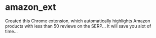 # amazon_ext
Created this Chrome extension, which automatically highlights Amazon products with less than 50 reviews on the SERP... It will save you alot of time...
